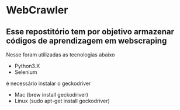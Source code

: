 # WebCrawler
## Esse repostitório tem por objetivo armazenar códigos de aprendizagem em webscraping

Nesse foram utilizadas as tecnologias abaixo
* Python3.X
* Selenium

é necessário instalar o geckodriver
* Mac (brew install geckodriver)
* Linux (sudo apt-get install geckodriver)
